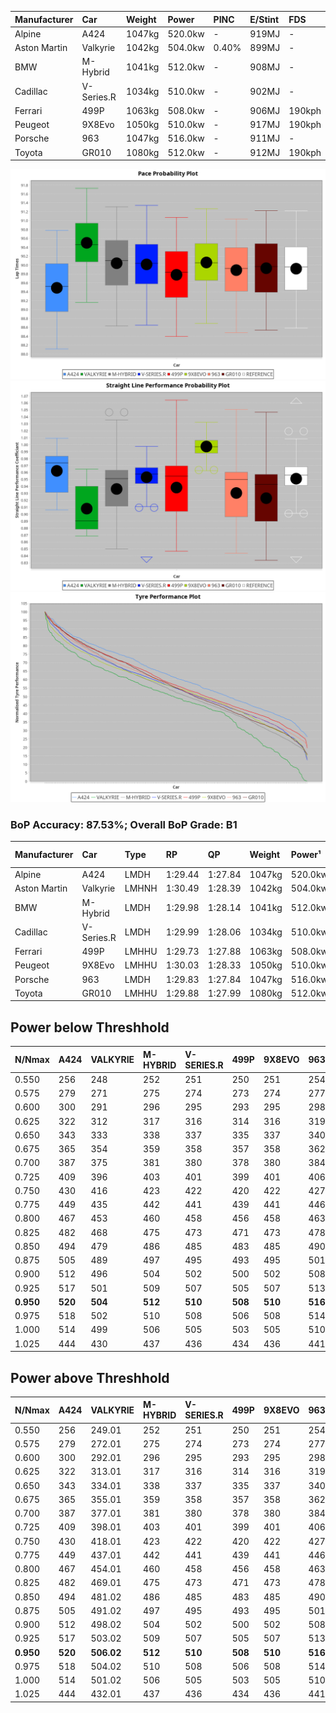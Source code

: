 | Manufacturer | Car        | Weight | Power   | PINC    | E/Stint | FDS     |
|:-|:-|:-|:-|:-|:-|:-|
| Alpine       | A424       | 1047kg | 520.0kw |    -    | 919MJ   |    -    |
| Aston Martin | Valkyrie   | 1042kg | 504.0kw | 0.40%   | 899MJ   |    -    |
| BMW          | M-Hybrid   | 1041kg | 512.0kw |    -    | 908MJ   |    -    |
| Cadillac     | V-Series.R | 1034kg | 510.0kw |    -    | 902MJ   |    -    |
| Ferrari      | 499P       | 1063kg | 508.0kw |    -    | 906MJ   | 190kph  |
| Peugeot      | 9X8Evo     | 1050kg | 510.0kw |    -    | 917MJ   | 190kph  |
| Porsche      | 963        | 1047kg | 516.0kw |    -    | 911MJ   |    -    |
| Toyota       | GR010      | 1080kg | 512.0kw |    -    | 912MJ   | 190kph  |

![PACECHART](./IMG/CUSTOM.png)
![STRAIGHTLINEPERFORMANCECHART](./IMG/CUSTOM_sp.png)
![TYREPERFORMANCECHART](./IMG/CUSTOM_tw.png)

### BoP Accuracy: 87.53%; Overall BoP Grade: B1
| Manufacturer | Car        | Type  | RP      | QP      | Weight | Power¹  | Threshhold | PINC    | Power²   | E/Stint | AVG Vmax  | FDS     | RDLC | L/Stint | BOP-Grade | Model Accuracy | Model Points | Match%  | SimDiff |
|:-|:-|:-|:-|:-|:-|:-|:-|:-|:-|:-|:-|:-|:-|:-|:-|:-|:-|:-|:-|
| Alpine       | A424       | LMDH  | 1:29.44 | 1:27.84 | 1047kg | 520.0kw | 210.0kph   |    -    | 520.00kw |  919MJ  | 319.41kph |    -    | 1.01 | 40      | -C2       | 97.47%         | 1810         | 73.79%  | +0.39   |
| Aston Martin | Valkyrie   | LMHNH | 1:30.49 | 1:28.39 | 1042kg | 504.0kw | 250.0kph   | 0.40%   | 506.00kw |  899MJ  | 307.53kph |    -    | 1.03 | 40      | +E1       | 100.00%        | 466          | 56.39%  | #       |
| BMW          | M-Hybrid   | LMDH  | 1:29.98 | 1:28.14 | 1041kg | 512.0kw | 210.0kph   |    -    | 512.00kw |  908MJ  | 313.83kph |    -    | 1.03 | 40      | ~A1       | 100.00%        | 3339         | 100.00% | +0.20   |
| Cadillac     | V-Series.R | LMDH  | 1:29.99 | 1:28.06 | 1034kg | 510.0kw | 210.0kph   |    -    | 510.00kw |  902MJ  | 314.78kph |    -    | 1.03 | 40      | +A2       | 99.00%         | 6039         | 91.98%  | +0.08   |
| Ferrari      | 499P       | LMHHU | 1:29.73 | 1:27.88 | 1063kg | 508.0kw | 210.0kph   |    -    | 508.00kw |  906MJ  | 311.95kph | 190kph  | 1.04 | 40      | -A2       | 99.56%         | 7418         | 90.29%  | +0.72   |
| Peugeot      | 9X8Evo     | LMHHU | 1:30.03 | 1:28.33 | 1050kg | 510.0kw | 210.0kph   |    -    | 510.00kw |  917MJ  | 323.25kph | 190kph  | 1.00 | 40      | ~A1       | 100.00%        | 1889         | 96.23%  | +0.40   |
| Porsche      | 963        | LMDH  | 1:29.83 | 1:27.84 | 1047kg | 516.0kw | 210.0kph   |    -    | 516.00kw |  911MJ  | 312.25kph |    -    | 1.02 | 40      | -A2       | 100.00%        | 14574        | 91.75%  | +0.21   |
| Toyota       | GR010      | LMHHU | 1:29.88 | 1:27.99 | 1080kg | 512.0kw | 210.0kph   |    -    | 512.00kw |  912MJ  | 308.86kph | 190kph  | 1.03 | 40      | ~A1       | 97.78%         | 5323         | 99.79%  | +0.28   |

## Power below Threshhold
| N/Nmax    | A424    | VALKYRIE | M-HYBRID | V-SERIES.R | 499P    | 9X8EVO  | 963     | GR010   |
|:-|:-|:-|:-|:-|:-|:-|:-|:-|
|  0.550    |  256    |  248     |  252     |  251       |  250    |  251    |  254    |  252    |
|  0.575    |  279    |  271     |  275     |  274       |  273    |  274    |  277    |  275    |
|  0.600    |  300    |  291     |  296     |  295       |  293    |  295    |  298    |  296    |
|  0.625    |  322    |  312     |  317     |  316       |  314    |  316    |  319    |  317    |
|  0.650    |  343    |  333     |  338     |  337       |  335    |  337    |  340    |  338    |
|  0.675    |  365    |  354     |  359     |  358       |  357    |  358    |  362    |  359    |
|  0.700    |  387    |  375     |  381     |  380       |  378    |  380    |  384    |  381    |
|  0.725    |  409    |  396     |  403     |  401       |  399    |  401    |  406    |  403    |
|  0.750    |  430    |  416     |  423     |  422       |  420    |  422    |  427    |  423    |
|  0.775    |  449    |  435     |  442     |  441       |  439    |  441    |  446    |  442    |
|  0.800    |  467    |  453     |  460     |  458       |  456    |  458    |  463    |  460    |
|  0.825    |  482    |  468     |  475     |  473       |  471    |  473    |  478    |  475    |
|  0.850    |  494    |  479     |  486     |  485       |  483    |  485    |  490    |  486    |
|  0.875    |  505    |  489     |  497     |  495       |  493    |  495    |  501    |  497    |
|  0.900    |  512    |  496     |  504     |  502       |  500    |  502    |  508    |  504    |
|  0.925    |  517    |  501     |  509     |  507       |  505    |  507    |  513    |  509    |
| **0.950** | **520** | **504**  | **512**  | **510**    | **508** | **510** | **516** | **512** |
|  0.975    |  518    |  502     |  510     |  508       |  506    |  508    |  514    |  510    |
|  1.000    |  514    |  499     |  506     |  505       |  503    |  505    |  510    |  506    |
|  1.025    |  444    |  430     |  437     |  436       |  434    |  436    |  441    |  437    |

## Power above Threshhold
| N/Nmax    | A424    | VALKYRIE   | M-HYBRID | V-SERIES.R | 499P    | 9X8EVO  | 963     | GR010   |
|:-|:-|:-|:-|:-|:-|:-|:-|:-|
|  0.550    |  256    |  249.01    |  252     |  251       |  250    |  251    |  254    |  252    |
|  0.575    |  279    |  272.01    |  275     |  274       |  273    |  274    |  277    |  275    |
|  0.600    |  300    |  292.01    |  296     |  295       |  293    |  295    |  298    |  296    |
|  0.625    |  322    |  313.01    |  317     |  316       |  314    |  316    |  319    |  317    |
|  0.650    |  343    |  334.01    |  338     |  337       |  335    |  337    |  340    |  338    |
|  0.675    |  365    |  355.01    |  359     |  358       |  357    |  358    |  362    |  359    |
|  0.700    |  387    |  377.01    |  381     |  380       |  378    |  380    |  384    |  381    |
|  0.725    |  409    |  398.01    |  403     |  401       |  399    |  401    |  406    |  403    |
|  0.750    |  430    |  418.01    |  423     |  422       |  420    |  422    |  427    |  423    |
|  0.775    |  449    |  437.01    |  442     |  441       |  439    |  441    |  446    |  442    |
|  0.800    |  467    |  454.01    |  460     |  458       |  456    |  458    |  463    |  460    |
|  0.825    |  482    |  469.01    |  475     |  473       |  471    |  473    |  478    |  475    |
|  0.850    |  494    |  481.02    |  486     |  485       |  483    |  485    |  490    |  486    |
|  0.875    |  505    |  491.02    |  497     |  495       |  493    |  495    |  501    |  497    |
|  0.900    |  512    |  498.02    |  504     |  502       |  500    |  502    |  508    |  504    |
|  0.925    |  517    |  503.02    |  509     |  507       |  505    |  507    |  513    |  509    |
| **0.950** | **520** | **506.02** | **512**  | **510**    | **508** | **510** | **516** | **512** |
|  0.975    |  518    |  504.02    |  510     |  508       |  506    |  508    |  514    |  510    |
|  1.000    |  514    |  501.02    |  506     |  505       |  503    |  505    |  510    |  506    |
|  1.025    |  444    |  432.01    |  437     |  436       |  434    |  436    |  441    |  437    |
